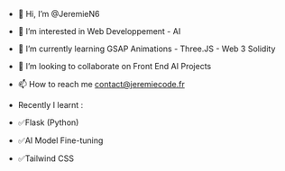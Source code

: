 - 👋 Hi, I’m @JeremieN6
- 👀 I’m interested in Web Developpement - AI
- 🌱 I’m currently learning GSAP Animations - Three.JS - Web 3 Solidity
- 💞️ I’m looking to collaborate on Front End AI Projects
- 📫 How to reach me contact@jeremiecode.fr

- Recently I learnt :
- ✅Flask (Python)
- ✅AI Model Fine-tuning
- ✅Tailwind CSS

<!---
JeremieN6/JeremieN6 is a ✨ special ✨ repository because its `README.md` (this file) appears on your GitHub profile.
You can click the Preview link to take a look at your changes.
--->
